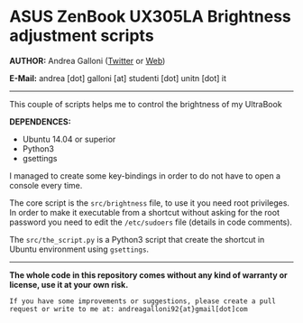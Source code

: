# ASUS ZenBook UX305LA Brightness adjustment scripts


**AUTHOR:** Andrea Galloni ([Twitter](https://twitter.com/andreagalloni92) or [Web](http://www.andreagalloni.eu))

**E-Mail:** andrea [dot] galloni [at] studenti [dot] unitn [dot] it

---


This couple of scripts helps me to control the brightness of my UltraBook

**DEPENDENCES:**
  + Ubuntu 14.04 or superior
  + Python3
  + gsettings


I managed to create some key-bindings in order to do not have to open a console every time.

The core script is the `src/brightness` file, to use it you need root privileges.
In order to make it executable from a shortcut without asking for the root password
you need to edit the `/etc/sudoers` file (details in code comments).

The `src/the_script.py` is a Python3 script that create the shortcut in Ubuntu environment using `gsettings`.


---

**The whole code in this repository comes without any kind of warranty or license, use it at your own risk.**

`If you have some improvements or suggestions, please create a pull request or write to me at: andreagalloni92{at}gmail[dot]com`
